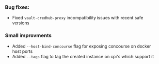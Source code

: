 ### Bug fixes:
- Fixed `vault-credhub-proxy` incompatibility issues with recent safe versions

### Small improvments
- Added `--host-bind-concourse` flag for exposing concourse on docker host ports
- Added `--tags` flag to tag the created instance on cpi's which support it
